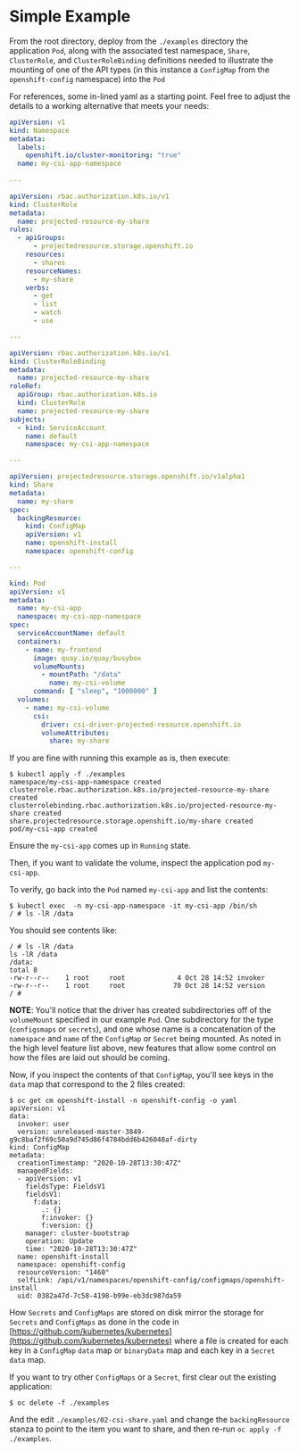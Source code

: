 # Simple Example

From the root directory, deploy from the `./examples` directory the
application `Pod`, along with the associated test namespace, `Share`, `ClusterRole`, and `ClusterRoleBinding` definitions
needed to illustrate the mounting of one of the API types (in this instance a `ConfigMap` from the `openshift-config`
namespace) into the `Pod`

For references, some in-lined yaml as a starting point.  Feel free to adjust the details to a working alternative that
meets your needs:

```yaml
apiVersion: v1
kind: Namespace
metadata:
  labels:
    openshift.io/cluster-monitoring: "true"
  name: my-csi-app-namespace
  
---

apiVersion: rbac.authorization.k8s.io/v1
kind: ClusterRole
metadata:
  name: projected-resource-my-share
rules:
  - apiGroups:
      - projectedresource.storage.openshift.io
    resources:
      - shares
    resourceNames:
      - my-share
    verbs:
      - get
      - list
      - watch
      - use

---

apiVersion: rbac.authorization.k8s.io/v1
kind: ClusterRoleBinding
metadata:
  name: projected-resource-my-share
roleRef:
  apiGroup: rbac.authorization.k8s.io
  kind: ClusterRole
  name: projected-resource-my-share
subjects:
  - kind: ServiceAccount
    name: default
    namespace: my-csi-app-namespace

---

apiVersion: projectedresource.storage.openshift.io/v1alpha1
kind: Share
metadata:
  name: my-share
spec:
  backingResource:
    kind: ConfigMap
    apiVersion: v1
    name: openshift-install
    namespace: openshift-config

---

kind: Pod
apiVersion: v1
metadata:
  name: my-csi-app
  namespace: my-csi-app-namespace
spec:
  serviceAccountName: default
  containers:
    - name: my-frontend
      image: quay.io/quay/busybox
      volumeMounts:
        - mountPath: "/data"
          name: my-csi-volume
      command: [ "sleep", "1000000" ]
  volumes:
    - name: my-csi-volume
      csi:
        driver: csi-driver-projected-resource.openshift.io
        volumeAttributes:
          share: my-share

```

If you are fine with running this example as is, then execute:

```shell
$ kubectl apply -f ./examples
namespace/my-csi-app-namespace created
clusterrole.rbac.authorization.k8s.io/projected-resource-my-share created
clusterrolebinding.rbac.authorization.k8s.io/projected-resource-my-share created
share.projectedresource.storage.openshift.io/my-share created
pod/my-csi-app created
```

Ensure the `my-csi-app` comes up in `Running` state.

Then, if you want to validate the volume, inspect the application pod `my-csi-app`.

To verify, go back into the `Pod` named `my-csi-app` and list the contents:

  ```shell
  $ kubectl exec  -n my-csi-app-namespace -it my-csi-app /bin/sh
  / # ls -lR /data
  ```

You should see contents like:

```shell
/ # ls -lR /data 
ls -lR /data 
/data:
total 8
-rw-r--r--    1 root     root             4 Oct 28 14:52 invoker
-rw-r--r--    1 root     root            70 Oct 28 14:52 version
/ # 
```

**NOTE**: You'll notice that the driver has created subdirectories off of the `volumeMount` specified in our example `Pod`.
One subdirectory for the type (`configsmaps` or `secrets`), and one whose name is a concatenation of the `namespace` and
`name` of the `ConfigMap` or `Secret` being mounted.  As noted in the high level feature list above, new features that allow
some control on how the files are laid out should be coming.

Now, if you inspect the contents of that `ConfigMap`, you'll see keys in the `data` map that
correspond to the 2 files created:

```shell
$ oc get cm openshift-install -n openshift-config -o yaml
apiVersion: v1
data:
  invoker: user
  version: unreleased-master-3849-g9c8baf2f69c50a9d745d86f4784bdd6b426040af-dirty
kind: ConfigMap
metadata:
  creationTimestamp: "2020-10-28T13:30:47Z"
  managedFields:
  - apiVersion: v1
    fieldsType: FieldsV1
    fieldsV1:
      f:data:
        .: {}
        f:invoker: {}
        f:version: {}
    manager: cluster-bootstrap
    operation: Update
    time: "2020-10-28T13:30:47Z"
  name: openshift-install
  namespace: openshift-config
  resourceVersion: "1460"
  selfLink: /api/v1/namespaces/openshift-config/configmaps/openshift-install
  uid: 0382a47d-7c58-4198-b99e-eb3dc987da59
```

How `Secrets` and `ConfigMaps` are stored on disk mirror the storage for
`Secrets` and `ConfigMaps` as done in the code in  [https://github.com/kubernetes/kubernetes](https://github.com/kubernetes/kubernetes)
where a file is created for each key in a `ConfigMap` `data` map or `binaryData` map and each key in a `Secret`
`data` map.

If you want to try other `ConfigMaps` or a `Secret`, first clear out the existing application:

```shell
$ oc delete -f ./examples 
``` 

And the edit `./examples/02-csi-share.yaml` and change the `backingResource` stanza to point to the item
you want to share, and then re-run `oc apply -f ./examples`.
